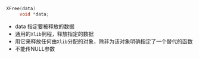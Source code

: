```c
XFree(data)
     void *data; 
```

* data 指定要被释放的数据
* 通用的`Xlib`例程，释放指定的数据
* 用它来释放任何由`Xlib`分配的对象，除非为该对象明确指定了一个替代的函数
* 不能传NULL参数
